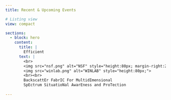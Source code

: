 ```yaml
---
title: Recent & Upcoming Events

# Listing view
view: compact

sections:
  - block: hero
    content:
      title: |
        Efficient
      text: |
        <br>
        <img src="nsf.png" alt="NSF" style="height:80px; margin-right:20px;">
        <img src="winlab.png" alt="WINLAB" style="height:80px;">
        <br><br>
        BackscattEr FabrIC For MultidImensional
        SpEctrum SituatioNal AwarEness and ProTection
  
---
```

